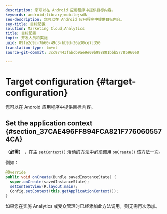 ```yaml
---
description: 您可以在 Android 应用程序中提供目标内容。
keywords: android;library;mobile;sdk
seo-description: 您可以在 Android 应用程序中提供目标内容。
seo-title: 目标配置
solution: Marketing Cloud,Analytics
title: 目标配置
topic: 开发人员和实施
uuid: 09fe2c9c-7b60-49c3-bb9d-36a30ce7c350
translation-type: tm+mt
source-git-commit: 3cc97443fabcb9ae9e09b998801bbb57785960e0

---
```



# Target configuration {#target-configuration}

您可以在 Android 应用程序中提供目标内容。

## Set the application context {#section_37CAE496FF894FCA821F7760605574CA}

**（必需）** ，在主 `setContext()` 活动的方法中必须调用 `onCreate()` 该方法一次。

例如：

```java
@Override 
public void onCreate(Bundle savedInstanceState) { 
  super.onCreate(savedInstanceState); 
  setContentView(R.layout.main); 
  Config.setContext(this.getApplicationContext()); 
}
```

如果您在实施 Analytics 或受众管理时已经添加此方法调用，则无需再次添加。
